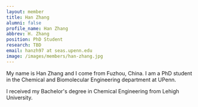 ```yaml
---
layout: member
title: Han Zhang
alumni: false 
profile_name: Han Zhang
abbrev: H. Zhang
position: PhD Student
research: TBD
email: hanzh97 at seas.upenn.edu
image: /images/members/han-zhang.jpg
---
```


My name is Han Zhang and I come from Fuzhou, China. I am a PhD
student in the Chemical and Biomolecular Engineering department at
UPenn.

I received my Bachelor's degree in Chemical Engineering from Lehigh University.
